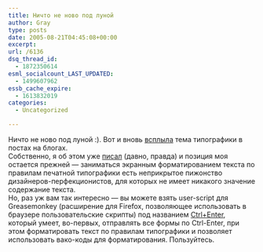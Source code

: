 ```yaml
---
title: Ничто не ново под луной
author: Gray
type: posts
date: 2005-08-21T04:45:08+00:00
excerpt:
url: /6136
dsq_thread_id:
  - 1872350614
esml_socialcount_LAST_UPDATED:
  - 1499607962
essb_cache_expire:
  - 1613832019
categories:
  - Uncategorized

---
```








Ничто не ново под луной :). Вот и вновь <a href="http://rad.hdz.ru/blog/archives/124" target="_blank">всплыла</a> тема типографики в постах на блогах.  
Собственно, я об этом уже <a href="http://www.searchengines.ru/blog/archives/004226.html" target="_blank">писал</a> (давно, правда) и позиция моя остается прежней &#8212; заниматься экранным форматированием текста по правилам печатной типографики есть неприкрытое пижонство дизайнеров-перфекционистов, для которых не имеет никакого значение содержание текста.  
Но, раз уж вам так интересно &#8212; вы можете взять user-script для Greasemonkey (расширение для Firefox, позволяющее использовать в браузере пользовательские скрипты) под названием <a href="http://clear.com.ua/projects/firefox/ctrl_enter" target="_blank">Ctrl+Enter</a>, который умеет, во-первых, отправлять все формы по Ctrl-Enter, при этом форматировать текст по правилам типографики и позволяет использовать вако-коды для форматирования. Пользуйтесь.